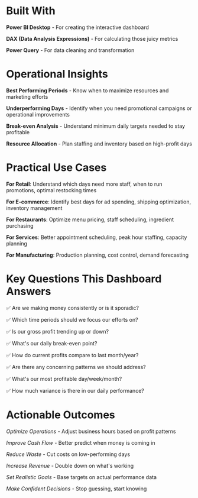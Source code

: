 # Built With
**Power BI Desktop** - For creating the interactive dashboard

**DAX (Data Analysis Expressions)** - For calculating those juicy metrics

**Power Query** - For data cleaning and transformation

# Operational Insights
**Best Performing Periods** - Know when to maximize resources and marketing efforts

**Underperforming Days** - Identify when you need promotional campaigns or operational improvements

**Break-even Analysis** - Understand minimum daily targets needed to stay profitable

**Resource Allocation** - Plan staffing and inventory based on high-profit days

# Practical Use Cases
**For Retail**: Understand which days need more staff, when to run promotions, optimal restocking times

**For E-commerce**: Identify best days for ad spending, shipping optimization, inventory management

**For Restaurants**: Optimize menu pricing, staff scheduling, ingredient purchasing

**For Services**: Better appointment scheduling, peak hour staffing, capacity planning

**For Manufacturing**: Production planning, cost control, demand forecasting

# Key Questions This Dashboard Answers

✅ Are we making money consistently or is it sporadic?

✅ Which time periods should we focus our efforts on?

✅ Is our gross profit trending up or down?

✅ What's our daily break-even point?

✅ How do current profits compare to last month/year?

✅ Are there any concerning patterns we should address?

✅ What's our most profitable day/week/month?

✅ How much variance is there in our daily performance?

# Actionable Outcomes
*Optimize Operations* - Adjust business hours based on profit patterns

*Improve Cash Flow* - Better predict when money is coming in

*Reduce Waste* - Cut costs on low-performing days

*Increase Revenue* - Double down on what's working

*Set Realistic Goals* - Base targets on actual performance data

*Make Confident Decisions* - Stop guessing, start knowing
